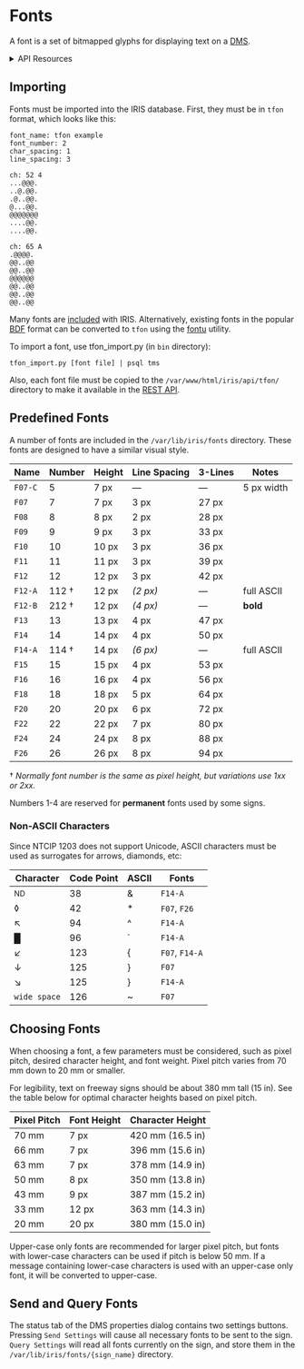 # Fonts

A font is a set of bitmapped glyphs for displaying text on a [DMS].

<details>
<summary>API Resources</summary>

* `iris/api/font` (minimal)
* `iris/api/tfon/{name}.tfon`

| Access  | Minimal           |
|---------|-------------------|
| 👁️  View | name, font_number |

</details>

## Importing

Fonts must be imported into the IRIS database.  First, they must be in `tfon`
format, which looks like this:

```text
font_name: tfon example
font_number: 2
char_spacing: 1
line_spacing: 3

ch: 52 4
...@@@.
..@.@@.
.@..@@.
@...@@.
@@@@@@@
....@@.
....@@.

ch: 65 A
.@@@@.
@@..@@
@@..@@
@@@@@@
@@..@@
@@..@@
@@..@@
```

Many fonts are [included](#predefined-fonts) with IRIS.  Alternatively,
existing fonts in the popular [BDF] format can be converted to `tfon` using
the [fontu] utility.

To import a font, use tfon_import.py (in `bin` directory):

```
tfon_import.py [font file] | psql tms
```

Also, each font file must be copied to the `/var/www/html/iris/api/tfon/`
directory to make it available in the [REST API].

## Predefined Fonts

A number of fonts are included in the `/var/lib/iris/fonts` directory.  These
fonts are designed to have a similar visual style.

Name    | Number | Height | Line Spacing | 3-Lines | Notes
--------|--------|--------|--------------|---------|-----------
`F07-C` | 5      | 7 px   | —            | —       | 5 px width
`F07`   | 7      | 7 px   | 3 px         | 27 px   |
`F08`   | 8      | 8 px   | 2 px         | 28 px   |
`F09`   | 9      | 9 px   | 3 px         | 33 px   |
`F10`   | 10     | 10 px  | 3 px         | 36 px   |
`F11`   | 11     | 11 px  | 3 px         | 39 px   |
`F12`   | 12     | 12 px  | 3 px         | 42 px   |
`F12-A` | 112 †  | 12 px  | _(2 px)_     | —       | full ASCII
`F12-B` | 212 †  | 12 px  | _(4 px)_     | —       | **bold**
`F13`   | 13     | 13 px  | 4 px         | 47 px   |
`F14`   | 14     | 14 px  | 4 px         | 50 px   |
`F14-A` | 114 †  | 14 px  | _(6 px)_     | —       | full ASCII
`F15`   | 15     | 15 px  | 4 px         | 53 px   |
`F16`   | 16     | 16 px  | 4 px         | 56 px   |
`F18`   | 18     | 18 px  | 5 px         | 64 px   |
`F20`   | 20     | 20 px  | 6 px         | 72 px   |
`F22`   | 22     | 22 px  | 7 px         | 80 px   |
`F24`   | 24     | 24 px  | 8 px         | 88 px   |
`F26`   | 26     | 26 px  | 8 px         | 94 px   |

† _Normally font number is the same as pixel height, but variations use
1xx or 2xx._

Numbers 1-4 are reserved for **permanent** fonts used by some signs.

### Non-ASCII Characters

Since NTCIP 1203 does not support Unicode, ASCII characters must be used as
surrogates for arrows, diamonds, etc:

| Character     | Code Point | ASCII | Fonts
|---------------|------------|-------|----------------------
| <sup>ND</sup> | 38         | &     | `F14-A`
| ◊             | 42         | *     | `F07`, `F26`
| ↖             | 94         | ^     | `F14-A`
| █             | 96         | \`    | `F14-A`
| ↙             | 123        | {     | `F07`, `F14-A`
| ↓             | 125        | }     | `F07`
| ↘             | 125        | }     | `F14-A`
| `wide space`  | 126        | ~     | `F07`

## Choosing Fonts

When choosing a font, a few parameters must be considered, such as pixel pitch,
desired character height, and font weight.  Pixel pitch varies from 70 mm down
to 20 mm or smaller.

For legibility, text on freeway signs should be about 380 mm tall (15 in).  See
the table below for optimal character heights based on pixel pitch.

Pixel Pitch | Font Height | Character Height
------------|-------------|-----------------
70 mm       | 7 px        | 420 mm (16.5 in)
66 mm       | 7 px        | 396 mm (15.6 in)
63 mm       | 7 px        | 378 mm (14.9 in)
50 mm       | 8 px        | 350 mm (13.8 in)
43 mm       | 9 px        | 387 mm (15.2 in)
33 mm       | 12 px       | 363 mm (14.3 in)
20 mm       | 20 px       | 380 mm (15.0 in)

Upper-case only fonts are recommended for larger pixel pitch, but fonts with
lower-case characters can be used if pitch is below 50 mm.  If a message
containing lower-case characters is used with an upper-case only font, it will
be converted to upper-case.

## Send and Query Fonts

The status tab of the DMS properties dialog contains two settings buttons.
Pressing `Send Settings` will cause all necessary fonts to be sent to the sign.
`Query Settings` will read all fonts currently on the sign, and store them in
the `/var/lib/iris/fonts/{sign_name}` directory.


[BDF]: https://en.wikipedia.org/wiki/Glyph_Bitmap_Distribution_Format
[DMS]: dms.html
[fontu]: https://github.com/DougLau/tfon/tree/main/fontu
[REST API]: rest_api.html
